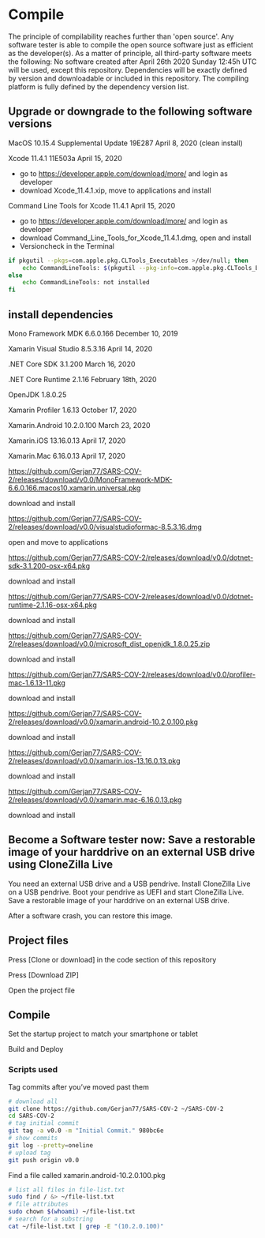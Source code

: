# Compile

The principle of compilability reaches further than 'open source'. Any software tester is able to compile the open source software just as efficient as the developer(s).
As a matter of principle, all third-party software meets the following:
No software created after April 26th 2020 Sunday 12:45h UTC will be used, except this repository.
Dependencies will be exactly defined by version and downloadable or included in this repository.
The compiling platform is fully defined by the dependency version list.

## Upgrade or downgrade to the following software versions

MacOS 10.15.4 Supplemental Update 19E287 April 8, 2020 (clean install)

Xcode 11.4.1 11E503a April 15, 2020
  - go to https://developer.apple.com/download/more/ and login as developer
  - download Xcode_11.4.1.xip, move to applications and install

Command Line Tools for Xcode 11.4.1 April 15, 2020

- go to https://developer.apple.com/download/more/ and login as developer
- download Command_Line_Tools_for_Xcode_11.4.1.dmg, open and install
- Versioncheck in the Terminal
```zsh
if pkgutil --pkgs=com.apple.pkg.CLTools_Executables >/dev/null; then
    echo CommandLineTools: $(pkgutil --pkg-info=com.apple.pkg.CLTools_Executables | awk '/version:/ {print $2}')
else
    echo CommandLineTools: not installed
fi
```

## install dependencies

Mono Framework MDK 6.6.0.166 December 10, 2019

Xamarin Visual Studio 8.5.3.16 April 14, 2020

.NET Core SDK 3.1.200 March 16, 2020

.NET Core Runtime 2.1.16 February 18th, 2020 

OpenJDK 1.8.0.25

Xamarin Profiler 1.6.13 October 17, 2020

Xamarin.Android 10.2.0.100 March 23, 2020

Xamarin.iOS 13.16.0.13 April 17, 2020

Xamarin.Mac 6.16.0.13 April 17, 2020

https://github.com/Gerjan77/SARS-COV-2/releases/download/v0.0/MonoFramework-MDK-6.6.0.166.macos10.xamarin.universal.pkg 

download and install

https://github.com/Gerjan77/SARS-COV-2/releases/download/v0.0/visualstudioformac-8.5.3.16.dmg

open and move to applications

https://github.com/Gerjan77/SARS-COV-2/releases/download/v0.0/dotnet-sdk-3.1.200-osx-x64.pkg

download and install

https://github.com/Gerjan77/SARS-COV-2/releases/download/v0.0/dotnet-runtime-2.1.16-osx-x64.pkg

download and install

https://github.com/Gerjan77/SARS-COV-2/releases/download/v0.0/microsoft_dist_openjdk_1.8.0.25.zip

download and install

https://github.com/Gerjan77/SARS-COV-2/releases/download/v0.0/profiler-mac-1.6.13-11.pkg

download and install

https://github.com/Gerjan77/SARS-COV-2/releases/download/v0.0/xamarin.android-10.2.0.100.pkg

download and install

https://github.com/Gerjan77/SARS-COV-2/releases/download/v0.0/xamarin.ios-13.16.0.13.pkg

download and install

https://github.com/Gerjan77/SARS-COV-2/releases/download/v0.0/xamarin.mac-6.16.0.13.pkg

download and install

## Become a Software tester now: Save a restorable image of your harddrive on an external USB drive using CloneZilla Live

You need an external USB drive and a USB pendrive. Install CloneZilla Live on a USB pendrive. Boot your pendrive as UEFI and start CloneZilla Live. Save a restorable image of your harddrive on an external USB drive. 

After a software crash, you can restore this image.

## Project files

Press [Clone or download] in the code section of this repository

Press [Download ZIP]

Open the project file

## Compile

Set the startup project to match your smartphone or tablet

Build and Deploy




### Scripts used


Tag commits after you’ve moved past them

```zsh
# download all
git clone https://github.com/Gerjan77/SARS-COV-2 ~/SARS-COV-2
cd SARS-COV-2
# tag initial commit
git tag -a v0.0 -m "Initial Commit." 980bc6e
# show commits
git log --pretty=oneline
# upload tag
git push origin v0.0
```

Find a file called xamarin.android-10.2.0.100.pkg

```zsh
# list all files in file-list.txt
sudo find / &> ~/file-list.txt
# file attributes
sudo chown $(whoami) ~/file-list.txt
# search for a substring
cat ~/file-list.txt | grep -E "(10.2.0.100)"
```
